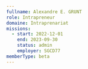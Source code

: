 ```yaml
---
fullname: Alexandre E. GRUNT
role: Intrapreneur
domaine: Intraprenariat
missions:
  - start: 2022-12-01
    end: 2023-09-30
    status: admin
    employer: SGCD77
memberType: beta
---
```

